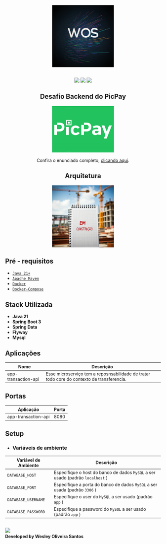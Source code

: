 <div align="center" width="100%">
    <img src="../asserts/logo-wos.jpg" alt="logo" width="200" height="auto" />
</div>

<br>

<div align="center">

![](https://img.shields.io/badge/Autor-Wesley%20Oliveira%20Santos-brightgreen)
![](https://img.shields.io/badge/Language-java-brightgreen)
![](https://img.shields.io/badge/Framework-springboot-brightgreen)

</div>

<div align="center">

  ## Desafio Backend do PicPay
  <img src="../asserts/picpay-logo.jpg" alt="logo" width="200" height="auto" />

  Confira o enunciado completo, [clicando aqui](./problem.md).

</div>

<div align="center">

  ## Arquitetura
  <img src="../asserts/em-construcao.jpg" alt="logo" width="200" height="auto" />

</div>

##  Pré - requisitos

- [ `Java 21+` ](https://www.oracle.com/java/technologies/downloads/#java21)
- [ `Apache Maven`](https://maven.apache.org/download.cgi)
- [ `Docker` ](https://www.docker.com/)
- [ `Docker-Compose` ](https://docs.docker.com/compose/install/)

## Stack Utilizada
- **Java 21**
- **Spring Boot 3**
- **Spring Data**
- **Flyway**
- **Mysql**

## Aplicações
| Nome                | Descrição |
|---------------------|-------|
| app-transaction-api | Esse microserviço tem a reposnsabilidade de tratar todo core do contexto de transferencia. |

## Portas
| Aplicação          | Porta |
|--------------------|-------|
| app-transaction-api| 8080  |

## Setup

- ### Variáveis de ambiente

| Variável de Ambiente  | Descrição                                                                      |
|-----------------------|--------------------------------------------------------------------------------|
| `DATABASE_HOST`          | Especifique o host do banco de dados `MySQL` a ser usado (padrão `localhost` ) |
| `DATABASE_PORT`          | Especifique a porta do banco de dados `MySQL` a ser usada (padrão `3306` )     |
| `DATABASE_USERNAME`         | Especifique o user do `MySQL` a ser usado (padrão `app` )                |
| `DATABASE_PASSWORD`         | Especifique a password do `MySQL` a ser usado (padrão `app` )                  |

</br>
<a href="https://www.linkedin.com/in/wesleyosantos91/" target="_blank">
  <img src="https://img.shields.io/badge/LinkedIn-0077B5?style=for-the-badge&logo=linkedin&logoColor=white" target="_blank" />
</a>

</br>
<b>Developed by Wesley Oliveira Santos</b>